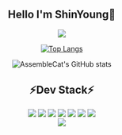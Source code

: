 <div align="center">
 
## Hello I'm ShinYoung:wave:

<!--hits 방문자수-->
<a href="https://hits.seeyoufarm.com"><img src="https://hits.seeyoufarm.com/api/count/incr/badge.svg?url=https%3A%2F%2Fgithub.com%2FAssembleCat&count_bg=%232B42B2&title_bg=%23090909&icon=&icon_color=%23E7E7E7&title=hits&edge_flat=false"/></a>

 <!--Most Used Lang-->
[![Top Langs](https://github-readme-stats.vercel.app/api/top-langs/?username=AssembleCat&layout=compact&exclude_repo=Simple_RPG,anuraghazra.github.io)](https://github.com/anuraghazra/github-readme-stats)
 
<!--Github Stat-->
![AssembleCat's GitHub stats](https://github-readme-stats.vercel.app/api?username=AssembleCat&show_icons=true&theme=default)
 
## ⚡Dev Stack⚡
<!--https://simpleicons.org/-->
<!--Icons-->
 <div>
  <img src="https://img.shields.io/badge/Spring-6DB33F?style=flat-square&logo=Spring&logoColor=white"/>
  <img src="https://img.shields.io/badge/Kotlin-7F52FF?style=flat-square&logo=Kotlin&logoColor=white"/>
  <img src="https://img.shields.io/badge/React-00AFF0?style=flat-square&logo=React&logoColor=white"/>
  <img src="https://img.shields.io/badge/TypeScript-3178C6?style=flat-square&logo=TypeScript&logoColor=white"/>
  <img src="https://img.shields.io/badge/Gradle-02303A?style=flat-square&logo=Gradle&logoColor=white"/>
  <img src="https://img.shields.io/badge/Docker-2496ED?style=flat-square&logo=Docker&logoColor=white"/>
  <img src="https://img.shields.io/badge/Prometheus-E6522C?style=flat-square&logo=Prometheus&logoColor=white"/>
 </div>
 <div>
    <a href="https://recondite-orange-10c.notion.site/In-My-Brain-6048496dc81b453aa9aeee5ab859802a" target="_blank"><img src="https://img.shields.io/badge/Come to my Notion Blog-000000?style=Notion&logo=Notion&logoColor=white"/></a>
 </div>
</div>

